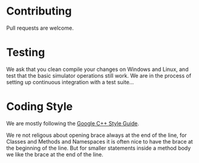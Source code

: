 # Contributing

Pull requests are welcome.

# Testing

We ask that you clean compile your changes on Windows and Linux, and test that the basic simulator operations
still work.  We are in the process of setting up continuous integration with a test suite... 

# Coding Style

We are mostly following the [Google C++ Style Guide](https://google.github.io/styleguide/cppguide.html).

We re not religous about opening brace always at the end of the line, for Classes and Methods and Namespaces 
it is often nice to have the brace at the beginning of the line.  But for smaller statements inside a method
body we like the brace at the end of the line.
